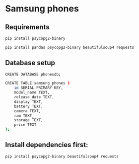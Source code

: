 # Samsung phones 
## Requirements
```bash
pip install psycopg2-binary
```

```bash
pip install pandas psycopg2-binary beautifulsoup4 requests
```
## Database setup
```bash
CREATE DATABASE phonesdb;
```
```bash
CREATE TABLE samsung_phones (
    id SERIAL PRIMARY KEY,
    model_name TEXT,
    release_date TEXT,
    display TEXT,
    battery TEXT,
    camera TEXT,
    ram TEXT,
    storage TEXT,
    price TEXT
);
```
## Install dependencies first:
```bash
pip install psycopg2-binary beautifulsoup4 requests
```
